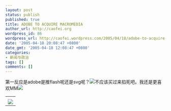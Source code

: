 ```yaml
---
layout: post
status: publish
published: true
title: ADOBE TO ACQUIRE MACROMEDIA
author_url: http://caofei.org
wordpress_id: 86
wordpress_url: http://caofei.wordpress.com/2005/04/18/adobe-to-acquire-macromedia
date: '2005-04-18 20:08:47 +0800'
date_gmt: '2005-04-18 12:08:47 +0800'
categories:
- 新闻与政治
tags: []
comments: []
---
```

<div id="msgcns!66CD003054696B87!260" class="bvMsg">
<p>第一反应是adobe是推flash呢还是svg呢？<img src="http://spaces.msn.com/mmm2005-03-24_15.25/RTE/emoticons/smile_confused.gif" />不应该买过来掐死吧。我还是更喜欢MM<img src="http://spaces.msn.com/mmm2005-03-24_15.25/RTE/emoticons/smile_tongue.gif" /></p>
</div>
<table cellspacing="0" border="0">
<tr>
<td></td>
</tr>
<tr>
<td valign="top"><a href="http://byfiles.storage.live.com/y1pb4wjLb0K6I4M9hRRcsY4hGYqBmzZSnGlCRAMUXBb-RmFl3VTchCWmuVCSV6wNF1GJt3Aq2wHuFY" target="_blank" rel="WLPP;url=http://byfiles.storage.live.com/y1pb4wjLb0K6I4M9hRRcsY4hGYqBmzZSnGlCRAMUXBb-RmFl3VTchCWmuVCSV6wNF1GJt3Aq2wHuFY;cnsid=cns&#033;66CD003054696B87&#033;261"><img src="http://byfiles.storage.live.com/y1pb4wjLb0K6I4M9hRRcsY4hGYqBmzZSnGlkvPi6NAxZ0WOpFXAXNsJm-QIZzA0-UK5oM1Ck9pD0FU" border="0" /></a></td>
</tr>
</table>

